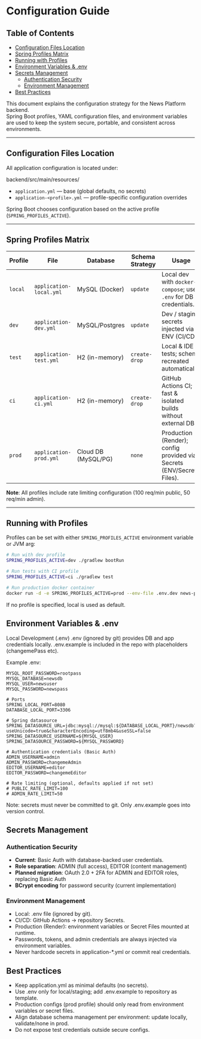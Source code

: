 # Configuration Guide

## Table of Contents
- [Configuration Files Location](#configuration-files-location)
- [Spring Profiles Matrix](#spring-profiles-matrix)
- [Running with Profiles](#running-with-profiles)
- [Environment Variables & .env](#environment-variables--env)
- [Secrets Management](#secrets-management)
    - [Authentication Security](#authentication-security)
    - [Environment Management](#environment-management)
- [Best Practices](#best-practices)


This document explains the configuration strategy for the News Platform backend.  
Spring Boot profiles, YAML configuration files, and environment variables are used to keep the system secure, portable, and consistent across environments.

---

## Configuration Files Location

All application configuration is located under:

backend/src/main/resources/


- `application.yml` — base (global defaults, no secrets)
- `application-<profile>.yml` — profile-specific configuration overrides

Spring Boot chooses configuration based on the active profile (`SPRING_PROFILES_ACTIVE`).

---

## Spring Profiles Matrix

| Profile | File                     | Database          | Schema Strategy      | Usage                                                                 |
|---------|--------------------------|-------------------|----------------------|----------------------------------------------------------------------|
| `local` | `application-local.yml`  | MySQL (Docker)    | `update`             | Local dev with `docker-compose`; uses `.env` for DB credentials.      |
| `dev`   | `application-dev.yml`    | MySQL/Postgres    | `update`             | Dev / staging; secrets injected via ENV (CI/CD).                      |
| `test`  | `application-test.yml`   | H2 (in-memory)    | `create-drop`        | Local & IDE tests; schema recreated automatically.                    |
| `ci`    | `application-ci.yml`     | H2 (in-memory)    | `create-drop`        | GitHub Actions CI; fast & isolated builds without external DB.        |
| `prod`  | `application-prod.yml`   | Cloud DB (MySQL/PG)| `none`              | Production (Render); config provided via Secrets (ENV/Secret Files).  |

**Note**: All profiles include rate limiting configuration (100 req/min public, 50 req/min admin).

---

## Running with Profiles

Profiles can be set with either `SPRING_PROFILES_ACTIVE` environment variable or JVM arg:

```bash
# Run with dev profile
SPRING_PROFILES_ACTIVE=dev ./gradlew bootRun

# Run tests with CI profile
SPRING_PROFILES_ACTIVE=ci ./gradlew test

# Run production docker container
docker run -d -e SPRING_PROFILES_ACTIVE=prod --env-file .env.dev news-platform:latest
```
If no profile is specified, local is used as default.

## Environment Variables & .env
Local Development (.env)
.env (ignored by git) provides DB and app credentials locally.
.env.example is included in the repo with placeholders (changemePass etc).

Example .env:
```# MySQL credentials
MYSQL_ROOT_PASSWORD=rootpass
MYSQL_DATABASE=newsdb
MYSQL_USER=newsuser
MYSQL_PASSWORD=newspass

# Ports
SPRING_LOCAL_PORT=8080
DATABASE_LOCAL_PORT=3306

# Spring datasource
SPRING_DATASOURCE_URL=jdbc:mysql://mysql:${DATABASE_LOCAL_PORT}/newsdb?useUnicode=true&characterEncoding=utf8mb4&useSSL=false
SPRING_DATASOURCE_USERNAME=${MYSQL_USER}
SPRING_DATASOURCE_PASSWORD=${MYSQL_PASSWORD}

# Authentication credentials (Basic Auth)
ADMIN_USERNAME=admin
ADMIN_PASSWORD=changemeAdmin
EDITOR_USERNAME=editor
EDITOR_PASSWORD=changemeEditor

# Rate limiting (optional, defaults applied if not set)
# PUBLIC_RATE_LIMIT=100
# ADMIN_RATE_LIMIT=50
```
Note: secrets must never be committed to git. Only .env.example goes into version control.

## Secrets Management

### Authentication Security
- **Current**: Basic Auth with database-backed user credentials.
- **Role separation**: ADMIN (full access), EDITOR (content management)
- **Planned migration**: OAuth 2.0 + 2FA for ADMIN and EDITOR roles, replacing Basic Auth
- **BCrypt encoding** for password security (current implementation)

### Environment Management
- Local: .env file (ignored by git).
- CI/CD: GitHub Actions → repository Secrets.
- Production (Render): environment variables or Secret Files mounted at runtime.
- Passwords, tokens, and admin credentials are always injected via environment variables.
- Never hardcode secrets in application-*.yml or commit real credentials.

## Best Practices
- Keep application.yml as minimal defaults (no secrets).
- Use .env only for local/staging; add .env.example to repository as template.
- Production configs (prod profile) should only read from environment variables or secret files.
- Align database schema management per environment: update locally, validate/none in prod.
- Do not expose test credentials outside secure configs.
